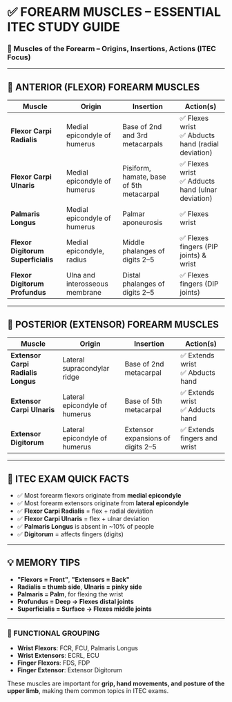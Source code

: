 
# ✅ FOREARM MUSCLES – ESSENTIAL ITEC STUDY GUIDE

### 📘 Muscles of the Forearm – Origins, Insertions, Actions (ITEC Focus)

---

## 🔷 ANTERIOR (FLEXOR) FOREARM MUSCLES

| Muscle                      | Origin                          | Insertion                          | Action(s)                                |
|-----------------------------|----------------------------------|-------------------------------------|-------------------------------------------|
| **Flexor Carpi Radialis**   | Medial epicondyle of humerus     | Base of 2nd and 3rd metacarpals     | ✅ Flexes wrist<br>✅ Abducts hand (radial deviation) |
| **Flexor Carpi Ulnaris**    | Medial epicondyle of humerus     | Pisiform, hamate, base of 5th metacarpal | ✅ Flexes wrist<br>✅ Adducts hand (ulnar deviation) |
| **Palmaris Longus**         | Medial epicondyle of humerus     | Palmar aponeurosis                  | ✅ Flexes wrist                              |
| **Flexor Digitorum Superficialis** | Medial epicondyle, radius | Middle phalanges of digits 2–5      | ✅ Flexes fingers (PIP joints) & wrist      |
| **Flexor Digitorum Profundus** | Ulna and interosseous membrane | Distal phalanges of digits 2–5      | ✅ Flexes fingers (DIP joints)              |

---

## 🔷 POSTERIOR (EXTENSOR) FOREARM MUSCLES

| Muscle                      | Origin                          | Insertion                          | Action(s)                                |
|-----------------------------|----------------------------------|-------------------------------------|-------------------------------------------|
| **Extensor Carpi Radialis Longus** | Lateral supracondylar ridge | Base of 2nd metacarpal             | ✅ Extends wrist<br>✅ Abducts hand         |
| **Extensor Carpi Ulnaris**  | Lateral epicondyle of humerus   | Base of 5th metacarpal             | ✅ Extends wrist<br>✅ Adducts hand         |
| **Extensor Digitorum**      | Lateral epicondyle of humerus   | Extensor expansions of digits 2–5  | ✅ Extends fingers and wrist               |

---

## 🧠 ITEC EXAM QUICK FACTS

- ✅ Most forearm flexors originate from **medial epicondyle**
- ✅ Most forearm extensors originate from **lateral epicondyle**
- ✅ **Flexor Carpi Radialis** = flex + radial deviation
- ✅ **Flexor Carpi Ulnaris** = flex + ulnar deviation
- ✅ **Palmaris Longus** is absent in ~10% of people
- ✅ **Digitorum** = affects fingers (digits)

---

## 💡 MEMORY TIPS

- **"Flexors = Front"**, **"Extensors = Back"**  
- **Radialis = thumb side**, **Ulnaris = pinky side**  
- **Palmaris = Palm**, for flexing the wrist  
- **Profundus = Deep → Flexes distal joints**  
- **Superficialis = Surface → Flexes middle joints**

---

### 🎯 FUNCTIONAL GROUPING

- **Wrist Flexors**: FCR, FCU, Palmaris Longus  
- **Wrist Extensors**: ECRL, ECU  
- **Finger Flexors**: FDS, FDP  
- **Finger Extensor**: Extensor Digitorum  

These muscles are important for **grip, hand movements, and posture of the upper limb**, making them common topics in ITEC exams.

